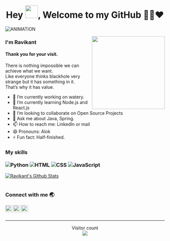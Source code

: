 ### 
<h1 align="center">Hey <img src="https://github.com/hrittikhere/hrittikhere/blob/master/Hi.gif" width="40px" />, Welcome to my GitHub 👨‍💻❤️</h1>

<img  alt="ANIMATION" src="black-hole.gif"></img>

<img align='right' src="https://github.com/pol-alok/portfolio/blob/master/assets/images/hero.png" width="230" height="230" />

### I'm Ravikant
#### Thank you for your visit.

There is nothing impossible we can achieve what we want.
<br />
Like everyone thinks blackhole very strange but it has something in it.
<br />
That’s why it has value.

- 🔭 I’m currently working on watery. 
- 🌱 I’m currently learning Node.js and React.js 
- 👯 I’m looking to collaborate on Open Source Projects 
- 💬 Ask me about Java, Spring. 
- 📫 How to reach me: LinkedIn or  mail 
- 😄 Pronouns: Alok 
- ⚡ Fun fact: Half-finished.  

### My skills <br/> <br/> ![Python](https://img.shields.io/badge/-Python-0077B5?style=flat&logoColor=white&logo=python) ![HTML](https://img.shields.io/badge/-HTML-ff0d00?style=flat&logoColor=white&logo=html5) ![CSS](https://img.shields.io/badge/-CSS-196eff?style=flat&logoColor=white&logo=css3) ![JavaScript](https://img.shields.io/badge/-JavaScript-ffdd19?style=flat&logoColor=white&logo=javascript)



[![Ravikant's Github Stats](https://github-readme-stats.vercel.app/api?username=pol-alok&show_icons=true&count_private=true)](https://github.com/pol-alok/github-readme-stats)
<br />
<br />


### Connect with me 🌏

<img align="left" alt=" LinkedIn" width="22px" src="https://cdn.jsdelivr.net/npm/simple-icons@v3/icons/linkedin.svg" />
<img align="left" alt=" YouTube" width="22px" src="https://cdn.jsdelivr.net/npm/simple-icons@v3/icons/facebook.svg" />
<img align="left" alt=" YouTube" width="22px" src="https://cdn.jsdelivr.net/npm/simple-icons@v3/icons/hackerrank.svg" />
<br />
<br />

---
<p align="center"> 
  Visitor count<br>
  <img src="https://profile-counter.glitch.me/pol-alok/count.svg" />
</p>
<br />
<br />
